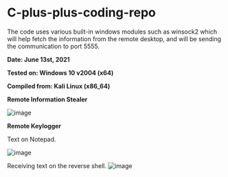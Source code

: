 # C-plus-plus-coding-repo

The code uses various built-in windows modules such as winsock2 which will help fetch the information from the remote desktop, and will be sending the communication to port 5555.


**Date: June 13st, 2021**

**Tested on: Windows 10 v2004 (x64)**

**Compiled from: Kali Linux (x86_64)**


****Remote Information Stealer****

![image](https://user-images.githubusercontent.com/25875381/121818745-aa344600-cc4e-11eb-9d5e-545288524cbc.png)

****Remote Keylogger****

Text on Notepad.

![image](https://user-images.githubusercontent.com/25875381/121819040-a86b8200-cc50-11eb-90b0-ff26c999adeb.png)

Receiving text on the reverse shell.
![image](https://user-images.githubusercontent.com/25875381/121819056-bb7e5200-cc50-11eb-9bd8-41e8743451bf.png)



